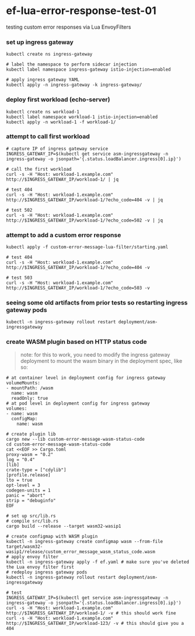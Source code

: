 # ef-lua-error-response-test-01
testing custom error responses via Lua EnvoyFilters

### set up ingress gateway

```
kubectl create ns ingress-gateway

# label the namespace to perform sidecar injection
kubectl label namespace ingress-gateway istio-injection=enabled

# apply ingress gateway YAML
kubectl apply -n ingress-gateway -k ingress-gateway/
```

### deploy first workload (echo-server)

```
kubectl create ns workload-1
kubectl label namespace workload-1 istio-injection=enabled
kubectl apply -n workload-1 -f workload-1/
```

### attempt to call first workload

```
# capture IP of ingress gateway service
INGRESS_GATEWAY_IP=$(kubectl get service asm-ingressgateway -n ingress-gateway -o jsonpath='{.status.loadBalancer.ingress[0].ip}')

# call the first workload 
curl -s -H "Host: workload-1.example.com" http://$INGRESS_GATEWAY_IP/workload-1/ | jq

# test 404
curl -s -H "Host: workload-1.example.com" http://$INGRESS_GATEWAY_IP/workload-1/?echo_code=404 -v | jq

# test 502
curl -s -H "Host: workload-1.example.com" http://$INGRESS_GATEWAY_IP/workload-1/?echo_code=502 -v | jq
```

### attempt to add a custom error response

```
kubectl apply -f custom-error-message-lua-filter/starting.yaml

# test 404
curl -s -H "Host: workload-1.example.com" http://$INGRESS_GATEWAY_IP/workload-1/?echo_code=404 -v

# test 503
curl -s -H "Host: workload-1.example.com" http://$INGRESS_GATEWAY_IP/workload-1/?echo_code=503 -v
```

### seeing some old artifacts from prior tests so restarting ingress gateway pods

```
kubectl -n ingress-gateway rollout restart deployment/asm-ingressgateway
```

### create WASM plugin based on HTTP status code

> note: for this to work, you need to modify the ingress gateway deployment to mount the wasm binary in the deployment spec, like so:

```
# at container level in deployment config for ingress gateway
volumeMounts:
- mountPath: /wasm
  name: wasm
  readOnly: true
# at pod level in deployment config for ingress gateway
volumes:
- name: wasm
  configMap:
    name: wasm
```

```
# create plugin lib
cargo new --lib custom-error-message-wasm-status-code
cd custom-error-message-wasm-status-code
cat <<EOF >> Cargo.toml
proxy-wasm = "0.2"
log = "0.4"
[lib]
crate-type = ["cdylib"]
[profile.release]
lto = true
opt-level = 3
codegen-units = 1
panic = "abort"
strip = "debuginfo"
EOF

# set up src/lib.rs
# compile src/lib.rs
cargo build --release --target wasm32-wasip1

# create configmap with WASM plugin
kubectl -n ingress-gateway create configmap wasm --from-file target/wasm32-wasip1/release/custom_error_message_wasm_status_code.wasm
# apply envoy filter
kubectl -n ingress-gateway apply -f ef.yaml # make sure you've deleted the Lua envoy filter first
# redeploy ingress gateway pods
kubectl -n ingress-gateway rollout restart deployment/asm-ingressgateway

# test
INGRESS_GATEWAY_IP=$(kubectl get service asm-ingressgateway -n ingress-gateway -o jsonpath='{.status.loadBalancer.ingress[0].ip}')
curl -s -H "Host: workload-1.example.com" http://$INGRESS_GATEWAY_IP/workload-1/ -v # this should work fine
curl -s -H "Host: workload-1.example.com" http://$INGRESS_GATEWAY_IP/workload-123/ -v # this should give you a 404 
```
